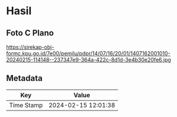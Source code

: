 # Hasil

## Foto C Plano

https://sirekap-obj-formc.kpu.go.id/7e00/pemilu/pdpr/14/07/16/20/01/1407162001010-20240215-114148--237347e9-364a-422c-8d1d-3e4b30e20fe6.jpg


## Metadata

| Key        | Value               |
| ---------- | ------------------- |
| Time Stamp | 2024-02-15 12:01:38 |



